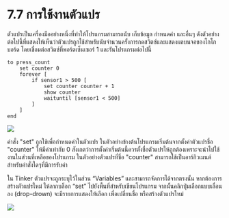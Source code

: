 # 7.7 การใช้งานตัวแปร

ตัวแปรเป็นเครื่องมืออย่างหนึ่งที่ทำให้โปรแกรมสามารถนับ เก็บข้อมูล กำหนดค่า และอื่นๆ ดังตัวอย่างต่อไปนี้ที่แสดงให้เห็นว่าตัวแปรถูกใช้สำหรับนับจำนวนครั้งการกดสวิตซ์และแสดงผลบนจอของโกโกบอร์ด โดยเชื่อมต่อสวิตซ์ที่พอร์ตเซ็นเซอร์ 1 และรันโปรแกรมต่อไปนี้

```text
to press_count
    set counter 0
    forever [
        if sensor1 > 500 [ 
            set counter counter + 1 
            show counter 
            waituntil [sensor1 < 500]
        ]
    ]
end
```

![](https://lh6.googleusercontent.com/YIcKKPd6BdOsRpyhiBmMULTE1wGTkAPrzFzVu0PwLzO2FmxM390GV1zfk6d9Y0WIgp1UI10WL6AZ0KgDUuwC-yiu1cZ6YIk-h0Z2yUOYrWWILc1sBrV_z8AejLNQ2iYshJgdFvjy)

คำสั่ง "set" ถูกใช้เพื่อกำหนดค่าในตัวแปร ในตัวอย่างข้างต้นโปรแกรมเริ่มต้นจากตั้งค่าตัวแปรชื่อ "counter" ให้มีค่าเท่ากับ 0 สังเกตว่าการตั้งค่าเริ่มต้นนี้ควรตั้งชื่อตัวแปรให้ถูกต้องเพราะจะนำไปใช้งานในส่วนที่เหลือของโปรแกรม ในตัวอย่างตัวแปรที่ชื่อ "counter" สามารถใช้เป็นอาร์กิวเมนต์สำหรับคำสั่งใดๆที่มีการรับค่า

ใน Tinker ตัวแปรจะถูกระบุไว้ในส่วน “Variables” และสามารถจัดการได้จากตรงนั้น หากต้องการสร้างตัวแปรใหม่ ให้ลากบล็อก “set” ไปยังพื้นที่สำหรับเขียนโปรแกรม จากนั้นคลิกปุ่มเลือกแบบเลื่อนลง \(drop-drown\) จะมีรายการแสดงให้เลือก เพื่อเปลี่ยนชื่อ หรือสร้างตัวแปรใหม่

![](https://lh3.googleusercontent.com/5at4y_DcVZyn-h1WJaH5GqmF5772E-W9qP6dY01BqZDlH7DH6GXHfvr8qRZ0Xc8t75S6OckO79i0BGjO-qSpvwxujLyUm1KEMc-8bQvx7G45NJlBWzfy01dne1PgFViZoUmuWVk7)


